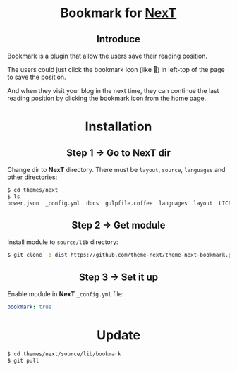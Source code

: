 <h1 align="center">Bookmark for <a href="https://github.com/theme-next">NexT</a></h1>

<h2 align="center">Introduce</h2>

Bookmark is a plugin that allow the users save their reading position.

The users could just click the bookmark icon (like 🔖) in left-top of the page to save the position.

And when they visit your blog in the next time, they can continue the last reading position by clicking the bookmark icon from the home page.

<h1 align="center">Installation</h1>

<h2 align="center">Step 1 &rarr; Go to NexT dir</h2>

Change dir to **NexT** directory. There must be `layout`, `source`, `languages` and other directories:

```sh
$ cd themes/next
$ ls
bower.json  _config.yml  docs  gulpfile.coffee  languages  layout  LICENSE.md  package.json  README.md  scripts  source  test
```

<h2 align="center">Step 2 &rarr; Get module</h2>

Install module to `source/lib` directory:

```sh
$ git clone -b dist https://github.com/theme-next/theme-next-bookmark.git source/lib/bookmark
```

<h2 align="center">Step 3 &rarr; Set it up</h2>

Enable module in **NexT** `_config.yml` file:

```yml
bookmark: true
```

<h1 align="center">Update</h1>

```sh
$ cd themes/next/source/lib/bookmark
$ git pull
```